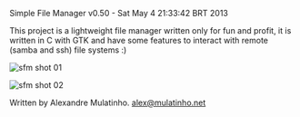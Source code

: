 Simple File Manager
v0.50 - Sat May  4 21:33:42 BRT 2013

This project is a lightweight file manager written only for fun and profit,
it is written in C with GTK and have some features to interact with remote
(samba and ssh) file systems :)

![sfm shot 01](http://alex.mulatinho.net/public/imgs/sfm00.png)

![sfm shot 02](http://alex.mulatinho.net/public/imgs/sfm01.png)

Written by
Alexandre Mulatinho. <alex@mulatinho.net> 
